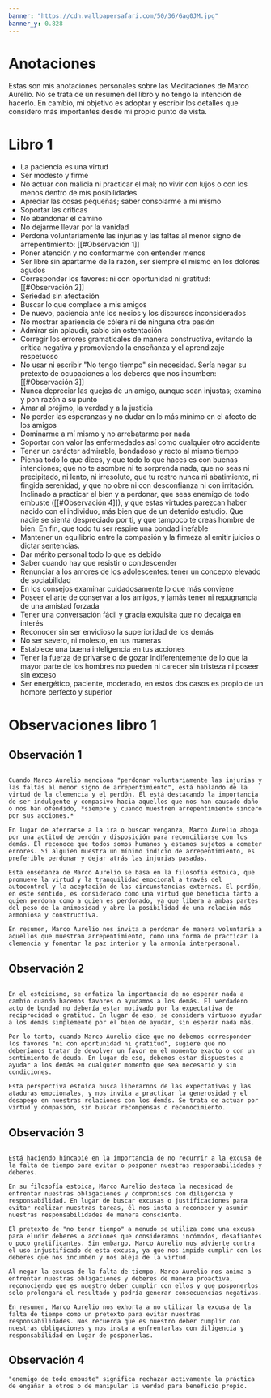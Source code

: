 ```yaml
---
banner: "https://cdn.wallpapersafari.com/50/36/Gag0JM.jpg"
banner_y: 0.828
---
```




# Anotaciones
Estas son mis anotaciones personales sobre las Meditaciones de Marco Aurelio. No se trata de un resumen del libro y no tengo la intención de hacerlo. En cambio, mi objetivo es adoptar y escribir los detalles que considero más importantes desde mi propio punto de vista.

# Libro 1

* La paciencia es una virtud
* Ser modesto y firme
* No actuar con malicia ni practicar el mal; no vivir con lujos o con los menos dentro de mis posibilidades
* Apreciar las cosas pequeñas; saber consolarme a mí mismo
* Soportar las críticas
* No abandonar el camino
* No dejarme llevar por la vanidad
* Perdona voluntariamente las injurias y las faltas al menor signo de arrepentimiento: [[#Observación 1]]
* Poner atención y no conformarme con entender menos
* Ser libre sin apartarme de la razón, ser siempre el mismo en los dolores agudos
* Corresponder los favores: ni con oportunidad ni gratitud: [[#Observación 2]]
* Seriedad sin afectación
* Buscar lo que complace a mis amigos
* De nuevo, paciencia ante los necios y los discursos inconsiderados
* No mostrar apariencia de cólera ni de ninguna otra pasión
* Admirar sin aplaudir, sabio sin ostentación
* Corregir los errores gramaticales de manera constructiva, evitando la crítica negativa y promoviendo la enseñanza y el aprendizaje respetuoso
* No usar ni escribir "No tengo tiempo" sin necesidad. Sería negar su pretexto de ocupaciones a los deberes que nos incumben: [[#Observación 3]]
* Nunca depreciar las quejas de un amigo, aunque sean injustas; examina y pon razón a su punto
* Amar al prójimo, la verdad y a la justicia
* No perder las esperanzas y no dudar en lo más mínimo en el afecto de los amigos
* Dominarme a mí mismo y no arrebatarme por nada
* Soportar con valor las enfermedades así como cualquier otro accidente
* Tener un carácter admirable, bondadoso y recto al mismo tiempo
* Piensa todo lo que dices, y que todo lo que haces es con buenas intenciones; que no te asombre ni te sorprenda nada, que no seas ni precipitado, ni lento, ni irresoluto, que tu rostro nunca ni abatimiento, ni fingida serenidad, y que no obre ni con desconfianza ni con irritación. Inclinado a practicar el bien y a perdonar, que seas enemigo de todo embuste ([[#Observación 4]]), y que estas virtudes parezcan haber nacido con el individuo, más bien que de un detenido estudio. Que nadie se sienta despreciado por ti, y que tampoco te creas hombre de bien. En fin, que todo tu ser respire una bondad inefable
* Mantener un equilibrio entre la compasión y la firmeza al emitir juicios o dictar sentencias.
* Dar mérito personal todo lo que es debido
* Saber cuando hay que resistir o condescender
* Renunciar a los amores de los adolescentes: tener un concepto elevado de sociabilidad
* En los consejos examinar cuidadosamente lo que más conviene
* Poseer el arte de conservar a los amigos, y jamás tener ni repugnancia de una amistad forzada
* Tener una conversación fácil y gracia exquisita que no decaiga en interés
* Reconocer sin ser envidioso la superioridad de los demás
* No ser severo, ni molesto, en tus maneras
* Establece una buena inteligencia en tus acciones
*  Tener la fuerza de privarse o de gozar indiferentemente de lo que la mayor parte de los hombres no pueden ni carecer sin tristeza ni poseer sin exceso
* Ser energético, paciente, moderado, en estos dos casos es propio de un hombre perfecto y superior







# Observaciones libro 1


## Observación 1

```ad-info

Cuando Marco Aurelio menciona "perdonar voluntariamente las injurias y las faltas al menor signo de arrepentimiento", está hablando de la virtud de la clemencia y el perdón. Él está destacando la importancia de ser indulgente y compasivo hacia aquellos que nos han causado daño o nos han ofendido, *siempre y cuando muestren arrepentimiento sincero por sus acciones.*

En lugar de aferrarse a la ira o buscar venganza, Marco Aurelio aboga por una actitud de perdón y disposición para reconciliarse con los demás. Él reconoce que todos somos humanos y estamos sujetos a cometer errores. Si alguien muestra un mínimo indicio de arrepentimiento, es preferible perdonar y dejar atrás las injurias pasadas.

Esta enseñanza de Marco Aurelio se basa en la filosofía estoica, que promueve la virtud y la tranquilidad emocional a través del autocontrol y la aceptación de las circunstancias externas. El perdón, en este sentido, es considerado como una virtud que beneficia tanto a quien perdona como a quien es perdonado, ya que libera a ambas partes del peso de la animosidad y abre la posibilidad de una relación más armoniosa y constructiva.

En resumen, Marco Aurelio nos invita a perdonar de manera voluntaria a aquellos que muestran arrepentimiento, como una forma de practicar la clemencia y fomentar la paz interior y la armonía interpersonal.

```

## Observación 2

```ad-info

En el estoicismo, se enfatiza la importancia de no esperar nada a cambio cuando hacemos favores o ayudamos a los demás. El verdadero acto de bondad no debería estar motivado por la expectativa de reciprocidad o gratitud. En lugar de eso, se considera virtuoso ayudar a los demás simplemente por el bien de ayudar, sin esperar nada más.

Por lo tanto, cuando Marco Aurelio dice que no debemos corresponder los favores "ni con oportunidad ni gratitud", sugiere que no deberíamos tratar de devolver un favor en el momento exacto o con un sentimiento de deuda. En lugar de eso, debemos estar dispuestos a ayudar a los demás en cualquier momento que sea necesario y sin condiciones.

Esta perspectiva estoica busca liberarnos de las expectativas y las ataduras emocionales, y nos invita a practicar la generosidad y el desapego en nuestras relaciones con los demás. Se trata de actuar por virtud y compasión, sin buscar recompensas o reconocimiento.

```

## Observación 3

```ad-info

Está haciendo hincapié en la importancia de no recurrir a la excusa de la falta de tiempo para evitar o posponer nuestras responsabilidades y deberes.

En su filosofía estoica, Marco Aurelio destaca la necesidad de enfrentar nuestras obligaciones y compromisos con diligencia y responsabilidad. En lugar de buscar excusas o justificaciones para evitar realizar nuestras tareas, él nos insta a reconocer y asumir nuestras responsabilidades de manera consciente.

El pretexto de "no tener tiempo" a menudo se utiliza como una excusa para eludir deberes o acciones que consideramos incómodos, desafiantes o poco gratificantes. Sin embargo, Marco Aurelio nos advierte contra el uso injustificado de esta excusa, ya que nos impide cumplir con los deberes que nos incumben y nos aleja de la virtud.

Al negar la excusa de la falta de tiempo, Marco Aurelio nos anima a enfrentar nuestras obligaciones y deberes de manera proactiva, reconociendo que es nuestro deber cumplir con ellos y que posponerlos solo prolongará el resultado y podría generar consecuencias negativas.

En resumen, Marco Aurelio nos exhorta a no utilizar la excusa de la falta de tiempo como un pretexto para evitar nuestras responsabilidades. Nos recuerda que es nuestro deber cumplir con nuestras obligaciones y nos insta a enfrentarlas con diligencia y responsabilidad en lugar de posponerlas.

```

## Observación 4

```ad-info
"enemigo de todo embuste" significa rechazar activamente la práctica de engañar a otros o de manipular la verdad para beneficio propio.
```
